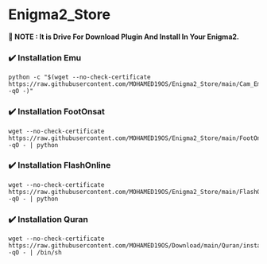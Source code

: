 # Enigma2_Store

**📣 NOTE : It is Drive For Download Plugin And Install In Your Enigma2.**


### ✔️ Installation Emu

```fish
python -c "$(wget --no-check-certificate https://raw.githubusercontent.com/MOHAMED19OS/Enigma2_Store/main/Cam_Emulator/installer.py -qO -)"
```

### ✔️ Installation FootOnsat

```fish
wget --no-check-certificate https://raw.githubusercontent.com/MOHAMED19OS/Enigma2_Store/main/FootOnsat/installer.py -qO - | python
```

### ✔️ Installation FlashOnline

```fish
wget --no-check-certificate https://raw.githubusercontent.com/MOHAMED19OS/Enigma2_Store/main/FlashOnline/installer.py -qO - | python
```

### ✔️ Installation Quran

```fish
wget --no-check-certificate https://raw.githubusercontent.com/MOHAMED19OS/Download/main/Quran/installer.sh -qO - | /bin/sh
```